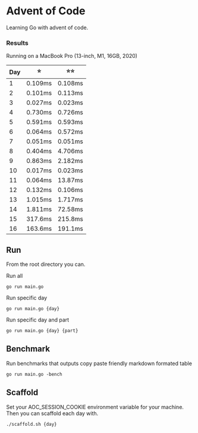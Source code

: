 # Advent of Code

Learning Go with advent of code.


### Results

Running on a MacBook Pro (13-inch, M1, 16GB, 2020) 

| Day | ⭐️      | ⭐️⭐️      |
|-----|---------|----------|
| 1   | 0.109ms | 0.108ms |
| 2   | 0.101ms | 0.113ms |
| 3   | 0.027ms | 0.023ms |
| 4   | 0.730ms | 0.726ms |
| 5   | 0.591ms | 0.593ms |
| 6   | 0.064ms | 0.572ms |
| 7   | 0.051ms | 0.051ms |
| 8   | 0.404ms | 4.706ms |
| 9   | 0.863ms | 2.182ms |
| 10  | 0.017ms | 0.023ms |
| 11  | 0.064ms | 13.87ms |
| 12  | 0.132ms | 0.106ms |
| 13  | 1.015ms | 1.717ms |
| 14  | 1.811ms | 72.58ms |
| 15  | 317.6ms | 215.8ms |
| 16  | 163.6ms | 191.1ms |


## Run
From the root directory you can.

Run all
```
go run main.go
```

Run specific day
```
go run main.go {day}
```

Run specific day and part
```
go run main.go {day} {part}
```

## Benchmark
Run benchmarks that outputs copy paste friendly markdown formated table
```
go run main.go -bench
```

## Scaffold
Set your AOC_SESSION_COOKIE environment variable for your machine. Then you can scaffold each day with. 

```
./scaffold.sh {day}
```
